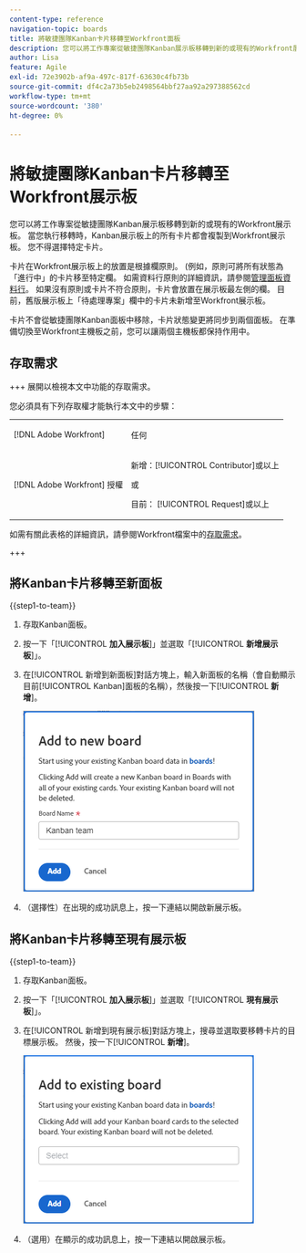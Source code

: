 ```yaml
---
content-type: reference
navigation-topic: boards
title: 將敏捷團隊Kanban卡片移轉至Workfront面板
description: 您可以將工作專案從敏捷團隊Kanban展示板移轉到新的或現有的Workfront展示板。
author: Lisa
feature: Agile
exl-id: 72e3902b-af9a-497c-817f-63630c4fb73b
source-git-commit: df4c2a73b5eb2498564bbf27aa92a297388562cd
workflow-type: tm+mt
source-wordcount: '380'
ht-degree: 0%

---
```


# 將敏捷團隊Kanban卡片移轉至Workfront展示板

您可以將工作專案從敏捷團隊Kanban展示板移轉到新的或現有的Workfront展示板。 當您執行移轉時，Kanban展示板上的所有卡片都會複製到Workfront展示板。 您不得選擇特定卡片。

卡片在Workfront展示板上的放置是根據欄原則。 (例如，原則可將所有狀態為「進行中」的卡片移至特定欄。 如需資料行原則的詳細資訊，請參閱[管理面板資料行](/help/quicksilver/agile/get-started-with-boards/manage-board-columns.md)。 如果沒有原則或卡片不符合原則，卡片會放置在展示板最左側的欄。 目前，舊版展示板上「待處理專案」欄中的卡片未新增至Workfront展示板。

卡片不會從敏捷團隊Kanban面板中移除，卡片狀態變更將同步到兩個面板。 在準備切換至Workfront主機板之前，您可以讓兩個主機板都保持作用中。

## 存取需求

+++ 展開以檢視本文中功能的存取需求。

您必須具有下列存取權才能執行本文中的步驟：

<table style="table-layout:auto"> 
 <col> 
 <col> 
 <tbody> 
  <tr> 
   <td role="rowheader">[!DNL Adobe Workfront]</td> 
   <td> <p>任何</p> </td> 
  </tr> 
  <tr> 
   <td role="rowheader">[!DNL Adobe Workfront] 授權</td> 
   <td> 
   <p>新增：[!UICONTROL Contributor]或以上</p> 
   <p>或</p>
   <p>目前： [!UICONTROL Request]或以上</p>
   </td> 
  </tr> 
 </tbody> 
</table>

如需有關此表格的詳細資訊，請參閱Workfront檔案中的[存取需求](/help/quicksilver/administration-and-setup/add-users/access-levels-and-object-permissions/access-level-requirements-in-documentation.md)。

+++

## 將Kanban卡片移轉至新面板

{{step1-to-team}}

1. 存取Kanban面板。
1. 按一下「[!UICONTROL **加入展示板**]」並選取「[!UICONTROL **新增展示板**]」。
1. 在[!UICONTROL 新增到新面板]對話方塊上，輸入新面板的名稱（會自動顯示目前[!UICONTROL Kanban]面板的名稱），然後按一下&#x200B;[!UICONTROL **新增**]。

   ![新增Kanban卡片至新展示板](assets/add-kanban-cards-to-new-board-dialog.png)

1. （選擇性）在出現的成功訊息上，按一下連結以開啟新展示板。

## 將Kanban卡片移轉至現有展示板

{{step1-to-team}}

1. 存取Kanban面板。
1. 按一下「[!UICONTROL **加入展示板**]」並選取「[!UICONTROL **現有展示板**]」。
1. 在[!UICONTROL 新增到現有展示板]對話方塊上，搜尋並選取要移轉卡片的目標展示板。 然後，按一下&#x200B;[!UICONTROL **新增**]。

   ![將Kanban卡片新增至現有展示板](assets/add-kanban-cards-to-existing-board-dialog.png)

1. （選用）在顯示的成功訊息上，按一下連結以開啟展示板。
